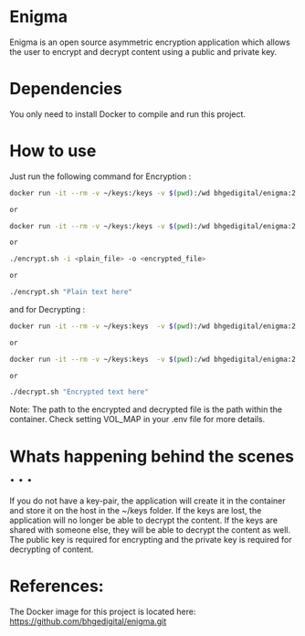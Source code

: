 # Enigma
Enigma is an open source asymmetric encryption application which allows the user to encrypt and decrypt content using a public and private key.

# Dependencies
You only need to install Docker to compile and run this project.

# How to use
Just run the following command for Encryption :


```sh
docker run -it --rm -v ~/keys:/keys -v $(pwd):/wd bhgedigital/enigma:2.0 encrypt -i <plain_file> -o <encrypted_file>

or

docker run -it --rm -v ~/keys:/keys -v $(pwd):/wd bhgedigital/enigma:2.0 encrypt "Plain text here"

or

./encrypt.sh -i <plain_file> -o <encrypted_file>

or

./encrypt.sh "Plain text here"
```


and for Decrypting :

```sh
docker run -it --rm -v ~/keys:keys  -v $(pwd):/wd bhgedigital/enigma:2.0 decrypt -i <encrypted_file> -o <decrypted_file>

or

docker run -it --rm -v ~/keys:keys  -v $(pwd):/wd bhgedigital/enigma:2.0 decrypt "Encrypted text here"

or

./decrypt.sh "Encrypted text here"
```

Note: The path to the encrypted and decrypted file is the path within the container. Check setting VOL_MAP in your .env file for more details. 

# Whats happening behind the scenes . . .

If you do not have a key-pair, the application will create it in the container and store it on the host in the ~/keys folder. If the keys are lost, the application will no longer be able to decrypt the content. If the keys are shared with someone else, they will be able to decrypt the content as well. The public key is required for encrypting and the private key is required for decrypting of content.

# References:
The Docker image for this project is located here:
https://github.com/bhgedigital/enigma.git

